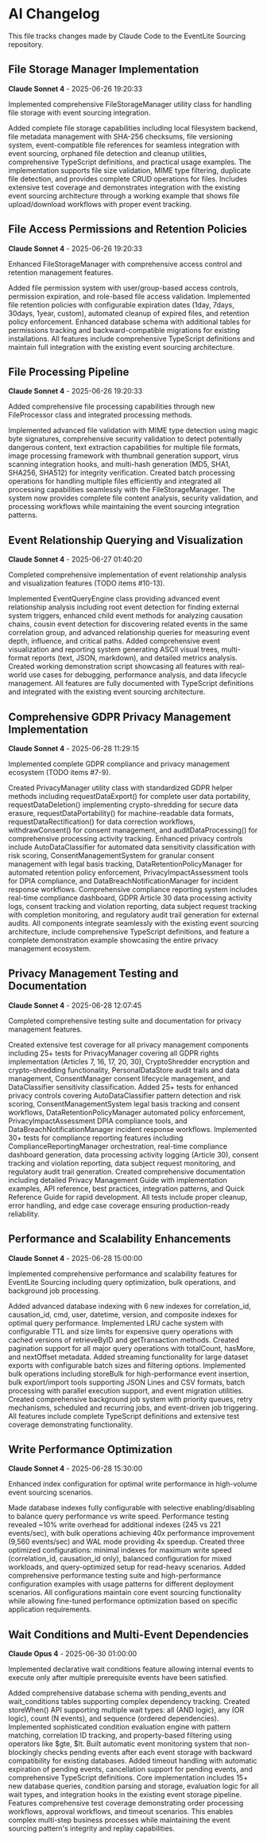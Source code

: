 # AI Changelog

This file tracks changes made by Claude Code to the EventLite Sourcing repository.

## File Storage Manager Implementation
**Claude Sonnet 4** - 2025-06-26 19:20:33

Implemented comprehensive FileStorageManager utility class for handling file storage with event sourcing integration.

Added complete file storage capabilities including local filesystem backend, file metadata management with SHA-256 checksums, file versioning system, event-compatible file references for seamless integration with event sourcing, orphaned file detection and cleanup utilities, comprehensive TypeScript definitions, and practical usage examples. The implementation supports file size validation, MIME type filtering, duplicate file detection, and provides complete CRUD operations for files. Includes extensive test coverage and demonstrates integration with the existing event sourcing architecture through a working example that shows file upload/download workflows with proper event tracking.

## File Access Permissions and Retention Policies
**Claude Sonnet 4** - 2025-06-26 19:20:33

Enhanced FileStorageManager with comprehensive access control and retention management features.

Added file permission system with user/group-based access controls, permission expiration, and role-based file access validation. Implemented file retention policies with configurable expiration dates (1day, 7days, 30days, 1year, custom), automated cleanup of expired files, and retention policy enforcement. Enhanced database schema with additional tables for permissions tracking and backward-compatible migrations for existing installations. All features include comprehensive TypeScript definitions and maintain full integration with the existing event sourcing architecture.

## File Processing Pipeline
**Claude Sonnet 4** - 2025-06-26 19:20:33

Added comprehensive file processing capabilities through new FileProcessor class and integrated processing methods.

Implemented advanced file validation with MIME type detection using magic byte signatures, comprehensive security validation to detect potentially dangerous content, text extraction capabilities for multiple file formats, image processing framework with thumbnail generation support, virus scanning integration hooks, and multi-hash generation (MD5, SHA1, SHA256, SHA512) for integrity verification. Created batch processing operations for handling multiple files efficiently and integrated all processing capabilities seamlessly with the FileStorageManager. The system now provides complete file content analysis, security validation, and processing workflows while maintaining the event sourcing integration patterns.

## Event Relationship Querying and Visualization
**Claude Sonnet 4** - 2025-06-27 01:40:20

Completed comprehensive implementation of event relationship analysis and visualization features (TODO items #10-13).

Implemented EventQueryEngine class providing advanced event relationship analysis including root event detection for finding external system triggers, enhanced child event methods for analyzing causation chains, cousin event detection for discovering related events in the same correlation group, and advanced relationship queries for measuring event depth, influence, and critical paths. Added comprehensive event visualization and reporting system generating ASCII visual trees, multi-format reports (text, JSON, markdown), and detailed metrics analysis. Created working demonstration script showcasing all features with real-world use cases for debugging, performance analysis, and data lifecycle management. All features are fully documented with TypeScript definitions and integrated with the existing event sourcing architecture.

## Comprehensive GDPR Privacy Management Implementation
**Claude Sonnet 4** - 2025-06-28 11:29:15

Implemented complete GDPR compliance and privacy management ecosystem (TODO items #7-9).

Created PrivacyManager utility class with standardized GDPR helper methods including requestDataExport() for complete user data portability, requestDataDeletion() implementing crypto-shredding for secure data erasure, requestDataPortability() for machine-readable data formats, requestDataRectification() for data correction workflows, withdrawConsent() for consent management, and auditDataProcessing() for comprehensive processing activity tracking. Enhanced privacy controls include AutoDataClassifier for automated data sensitivity classification with risk scoring, ConsentManagementSystem for granular consent management with legal basis tracking, DataRetentionPolicyManager for automated retention policy enforcement, PrivacyImpactAssessment tools for DPIA compliance, and DataBreachNotificationManager for incident response workflows. Comprehensive compliance reporting system includes real-time compliance dashboard, GDPR Article 30 data processing activity logs, consent tracking and violation reporting, data subject request tracking with completion monitoring, and regulatory audit trail generation for external audits. All components integrate seamlessly with the existing event sourcing architecture, include comprehensive TypeScript definitions, and feature a complete demonstration example showcasing the entire privacy management ecosystem.

## Privacy Management Testing and Documentation
**Claude Sonnet 4** - 2025-06-28 12:07:45

Completed comprehensive testing suite and documentation for privacy management features.

Created extensive test coverage for all privacy management components including 25+ tests for PrivacyManager covering all GDPR rights implementation (Articles 7, 16, 17, 20, 30), CryptoShredder encryption and crypto-shredding functionality, PersonalDataStore audit trails and data management, ConsentManager consent lifecycle management, and DataClassifier sensitivity classification. Added 25+ tests for enhanced privacy controls covering AutoDataClassifier pattern detection and risk scoring, ConsentManagementSystem legal basis tracking and consent workflows, DataRetentionPolicyManager automated policy enforcement, PrivacyImpactAssessment DPIA compliance tools, and DataBreachNotificationManager incident response workflows. Implemented 30+ tests for compliance reporting features including ComplianceReportingManager orchestration, real-time compliance dashboard generation, data processing activity logging (Article 30), consent tracking and violation reporting, data subject request monitoring, and regulatory audit trail generation. Created comprehensive documentation including detailed Privacy Management Guide with implementation examples, API reference, best practices, integration patterns, and Quick Reference Guide for rapid development. All tests include proper cleanup, error handling, and edge case coverage ensuring production-ready reliability.

## Performance and Scalability Enhancements  
**Claude Sonnet 4** - 2025-06-28 15:00:00

Implemented comprehensive performance and scalability features for EventLite Sourcing including query optimization, bulk operations, and background job processing.

Added advanced database indexing with 6 new indexes for correlation_id, causation_id, cmd, user, datetime, version, and composite indexes for optimal query performance. Implemented LRU cache system with configurable TTL and size limits for expensive query operations with cached versions of retrieveByID and getTransaction methods. Created pagination support for all major query operations with totalCount, hasMore, and nextOffset metadata. Added streaming functionality for large dataset exports with configurable batch sizes and filtering options. Implemented bulk operations including storeBulk for high-performance event insertion, bulk export/import tools supporting JSON Lines and CSV formats, batch processing with parallel execution support, and event migration utilities. Created comprehensive background job system with priority queues, retry mechanisms, scheduled and recurring jobs, and event-driven job triggering. All features include complete TypeScript definitions and extensive test coverage demonstrating functionality.

## Write Performance Optimization
**Claude Sonnet 4** - 2025-06-28 15:30:00

Enhanced index configuration for optimal write performance in high-volume event sourcing scenarios.

Made database indexes fully configurable with selective enabling/disabling to balance query performance vs write speed. Performance testing revealed ~10% write overhead for additional indexes (245 vs 221 events/sec), with bulk operations achieving 40x performance improvement (9,560 events/sec) and WAL mode providing 4x speedup. Created three optimized configurations: minimal indexes for maximum write speed (correlation_id, causation_id only), balanced configuration for mixed workloads, and query-optimized setup for read-heavy scenarios. Added comprehensive performance testing suite and high-performance configuration examples with usage patterns for different deployment scenarios. All configurations maintain core event sourcing functionality while allowing fine-tuned performance optimization based on specific application requirements.

## Wait Conditions and Multi-Event Dependencies
**Claude Opus 4** - 2025-06-30 01:00:00

Implemented declarative wait conditions feature allowing internal events to execute only after multiple prerequisite events have been satisfied.

Added comprehensive database schema with pending_events and wait_conditions tables supporting complex dependency tracking. Created storeWhen() API supporting multiple wait types: all (AND logic), any (OR logic), count (N events), and sequence (ordered dependencies). Implemented sophisticated condition evaluation engine with pattern matching, correlation ID tracking, and property-based filtering using operators like $gte, $lt. Built automatic event monitoring system that non-blockingly checks pending events after each event storage with backward compatibility for existing databases. Added timeout handling with automatic expiration of pending events, cancellation support for pending events, and comprehensive TypeScript definitions. Core implementation includes 15+ new database queries, condition parsing and storage, evaluation logic for all wait types, and integration hooks in the existing event storage pipeline. Features comprehensive test coverage demonstrating order processing workflows, approval workflows, and timeout scenarios. This enables complex multi-step business processes while maintaining the event sourcing pattern's integrity and replay capabilities.